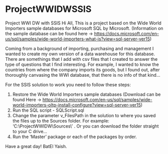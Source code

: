 # ProjectWWIDWSSIS
Project WWI DW with SSIS
Hi All,
This is a project based on the Wide World Importers sample databases for Microsoft SQL by Microsoft. 
  (Information on the sample database can be found here -> 
    https://docs.microsoft.com/en-us/sql/samples/wide-world-importers-what-is?view=sql-server-ver15)

Coming from a background of importing, purchasing and management I wanted to create my own version of a data warehouse for this database.
There are somethings that I add with csv files that I created to answer the type of questions that I find interesting. 
For example, I wanted to know the countries from where the company imports its goods, 
but I found out, after thoroughly canvasing the WWI database, that there is no info of that kind…

For the SSIS solution to work you need to follow these steps:
1.	Restore the Wide World Importers sample databases 
    (Download can be found Here -> 
      https://docs.microsoft.com/en-us/sql/samples/wide-world-importers-oltp-install-configure?view=sql-server-ver15)
2.	Run the SQL script - SQLScript.sql
3.	Change the parameter v_FilesPath in the solution to where you saved the files up to the Sources folder. 
    For example: ‘C:\ProjectWWIDW\Sources\’ . 
    Or you can download the folder straight to your C drive…
4.	Run the ‘Master’ package or each of the packages by order.

Have a great day!
BatEl Yaish.
